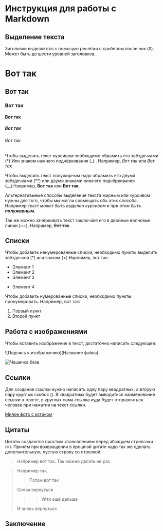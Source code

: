 # Инструкция для работы с Markdown

## Выделение текста

Заголовки выделяются с помощью решётки с пробелом после них (#). Может быть до шести уровней заголовков.

# Вот так
## Вот так
### Вот так
#### Вот так
##### Вот так
###### Вот так

Чтобы выделить текст курсивом необходимо обрамить его звёздочками (*) Или знаком нажнего подчёркивания (_) . Например, *Вот так* или _Вот так_

Чтобы выделить текст полужирным надо обрамить его двумя звёздочками (**) или двумя знаками нижнего подчёркивания (__).Например, **Вот так** или __Вот так__.

Альтернативыные способы выделение текста жирным или курсивом нужны для того, чтобы мы могли совмещать оба этих способа. Например _текст может быть выделен курсивом и при этом быть **полужирным**_.

Так же можно зачёркивать текст заключаяя его в двойные волновые линии (~~). Например, ~~Вот так~~.

## Списки

Чтобы добавить ненумерованные списки, необходимо пункты выделить  звёздочкой (*) или знаком (+)
Нарпимер, вот так:
* Элемент 1
* Элемент 2
* Элемент 3
+ Элемент 4

Чтобы добавить нумерованные списки, необходимо  пункты пронумеровать.
Например, вот так:
1. Первый пункт
2. Второй пункт

## Работа с изображениями

Чтобы вставить изображение в текст, достаточно написать следующее:

![Подпись к изображению](Название файла).

![Чашечка безе](TEMP_TRIM_1580110299692.jpeg)

## Ссылки

Для создания ссылки нужно написать одну пару квадратных, а вторую пару круглых скобок ([]()). В квадратных будет выводиться наименование ссылки в тексте, в круглых сама ссылка куда будет отправляться человек при нажатии на текст ссылки.

[Милое фото с котиком](https://img0.joyreactor.cc/pics/post/full/фото-котейка-живность-глаза-1223215.jpeg)

## Цитаты

Цитаты создаются простым становлением перед абзаццем стрелочки (>). Причём при возвращении в прошлой цитате надо так же сделать дополнительную, пустую строку со стрелкой. 

> Например вот так.
 Так можно делать не раз

 > Например так.
 >> Потом вот так
>
 > Снова вернуться
 >>> Уйти ещё дальше
 >
 > И вновь вернуться

## Заключение

